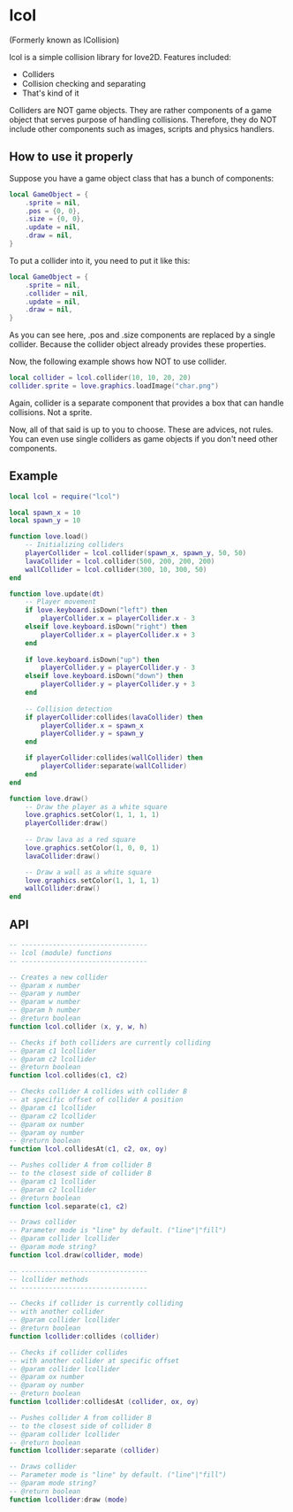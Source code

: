 # lcol

(Formerly known as lCollision)

lcol is a simple collision library for love2D. Features included:
- Colliders
- Collision checking and separating
- That's kind of it

Colliders are NOT game objects. They are rather components of a game object that serves purpose of handling collisions. Therefore, they do NOT include other components such as images, scripts and physics handlers.

## How to use it properly

Suppose you have a game object class that has a bunch of components:
```lua
local GameObject = {
	.sprite = nil,
	.pos = {0, 0},
	.size = {0, 0},
	.update = nil,
	.draw = nil,
}
```

To put a collider into it, you need to put it like this:
```lua
local GameObject = {
	.sprite = nil,
	.collider = nil,
	.update = nil,
	.draw = nil,
}
```
As you can see here, .pos and .size components are replaced by a single collider. Because the collider object already provides these properties.

Now, the following example shows how NOT to use collider.
```lua
local collider = lcol.collider(10, 10, 20, 20)
collider.sprite = love.graphics.loadImage("char.png")
```
Again, collider is a separate component that provides a box that can handle collisions. Not a sprite.

Now, all of that said is up to you to choose. These are advices, not rules. You can even use single colliders as game objects if you don't need other components.

## Example

```lua
local lcol = require("lcol")

local spawn_x = 10
local spawn_y = 10

function love.load()
	-- Initializing colliders
	playerCollider = lcol.collider(spawn_x, spawn_y, 50, 50)
	lavaCollider = lcol.collider(500, 200, 200, 200)
	wallCollider = lcol.collider(300, 10, 300, 50)
end

function love.update(dt)
	-- Player movement
	if love.keyboard.isDown("left") then
		playerCollider.x = playerCollider.x - 3
	elseif love.keyboard.isDown("right") then
		playerCollider.x = playerCollider.x + 3
	end
	
	if love.keyboard.isDown("up") then
		playerCollider.y = playerCollider.y - 3
	elseif love.keyboard.isDown("down") then
		playerCollider.y = playerCollider.y + 3
	end
	
	-- Collision detection
	if playerCollider:collides(lavaCollider) then
		playerCollider.x = spawn_x
		playerCollider.y = spawn_y
	end

	if playerCollider:collides(wallCollider) then
		playerCollider:separate(wallCollider)
	end
end

function love.draw()
	-- Draw the player as a white square
	love.graphics.setColor(1, 1, 1, 1)
	playerCollider:draw()
	
	-- Draw lava as a red square
	love.graphics.setColor(1, 0, 0, 1)
	lavaCollider:draw()

	-- Draw a wall as a white square
	love.graphics.setColor(1, 1, 1, 1)
	wallCollider:draw()
end
```

## API

```lua
-- --------------------------------
-- lcol (module) functions
-- --------------------------------

-- Creates a new collider
-- @param x number
-- @param y number
-- @param w number
-- @param h number
-- @return boolean
function lcol.collider (x, y, w, h)

-- Checks if both colliders are currently colliding
-- @param c1 lcollider
-- @param c2 lcollider
-- @return boolean
function lcol.collides(c1, c2)

-- Checks collider A collides with collider B
-- at specific offset of collider A position
-- @param c1 lcollider
-- @param c2 lcollider
-- @param ox number
-- @param oy number
-- @return boolean
function lcol.collidesAt(c1, c2, ox, oy)

-- Pushes collider A from collider B
-- to the closest side of collider B
-- @param c1 lcollider
-- @param c2 lcollider
-- @return boolean
function lcol.separate(c1, c2)

-- Draws collider
-- Parameter mode is "line" by default. ("line"|"fill")
-- @param collider lcollider
-- @param mode string?
function lcol.draw(collider, mode)

-- --------------------------------
-- lcollider methods
-- --------------------------------

-- Checks if collider is currently colliding
-- with another collider
-- @param collider lcollider
-- @return boolean
function lcollider:collides (collider)

-- Checks if collider collides
-- with another collider at specific offset
-- @param collider lcollider
-- @param ox number
-- @param oy number
-- @return boolean
function lcollider:collidesAt (collider, ox, oy)

-- Pushes collider A from collider B
-- to the closest side of collider B
-- @param collider lcollider
-- @return boolean
function lcollider:separate (collider)

-- Draws collider
-- Parameter mode is "line" by default. ("line"|"fill")
-- @param mode string?
-- @return boolean
function lcollider:draw (mode)
```